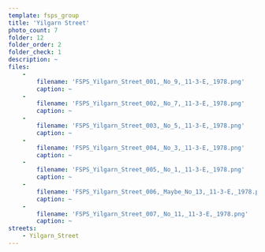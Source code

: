 ```yaml
---
template: fsps_group
title: 'Yilgarn Street'
photo_count: 7
folder: 12
folder_order: 2
folder_check: 1
description: ~
files:
    -
        filename: 'FSPS_Yilgarn_Street_001,_No_9,_11-3-E,_1978.png'
        caption: ~
    -
        filename: 'FSPS_Yilgarn_Street_002,_No_7,_11-3-E,_1978.png'
        caption: ~
    -
        filename: 'FSPS_Yilgarn_Street_003,_No_5,_11-3-E,_1978.png'
        caption: ~
    -
        filename: 'FSPS_Yilgarn_Street_004,_No_3,_11-3-E,_1978.png'
        caption: ~
    -
        filename: 'FSPS_Yilgarn_Street_005,_No_1,_11-3-E,_1978.png'
        caption: ~
    -
        filename: 'FSPS_Yilgarn_Street_006,_Maybe_No_13,_11-3-E,_1978.png'
        caption: ~
    -
        filename: 'FSPS_Yilgarn_Street_007,_No_11,_11-3-E,_1978.png'
        caption: ~
streets:
    - Yilgarn_Street
---
```

